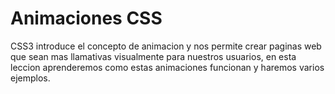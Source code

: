Animaciones CSS
===============

CSS3 introduce el concepto de animacion y nos permite crear paginas web que sean mas llamativas
visualmente para nuestros usuarios, en esta leccion aprenderemos como estas animaciones funcionan y haremos varios ejemplos.